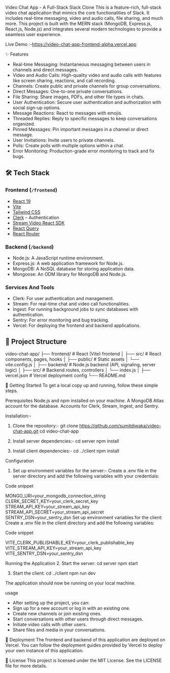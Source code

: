 Video Chat App - A Full-Stack Slack Clone
This is a feature-rich, full-stack video chat application that mimics the core functionalities of Slack. It includes real-time messaging, video and audio calls, file sharing, and much more. This project is built with the MERN stack (MongoDB, Express.js, React.js, Node.js) and integrates several modern technologies to provide a seamless user experience.

Live Demo :-https://video-chat-app-frontend-alpha.vercel.app

✨ Features
- Real-time Messaging: Instantaneous messaging between users in channels and direct messages.
- Video and Audio Calls: High-quality video and audio calls with features like screen sharing, reactions, and call recording.
- Channels: Create public and private channels for group conversations.
- Direct Messages: One-to-one private conversations.
- File Sharing: Share images, PDFs, and other file types in chats.
- User Authentication: Secure user authentication and authorization with social sign-up options.
- Message Reactions: React to messages with emojis.
- Threaded Replies: Reply to specific messages to keep conversations organized.
- Pinned Messages: Pin important messages in a channel or direct message.
- User Invitations: Invite users to private channels.
- Polls: Create polls with multiple options within a chat.
- Error Monitoring: Production-grade error monitoring to track and fix bugs.


## 🛠️ Tech Stack

### Frontend (`/frontend`)
- [React 19](https://react.dev/)
- [Vite](https://vitejs.dev/)
- [Tailwind CSS](https://tailwindcss.com/)
- [Clerk](https://clerk.dev/) – Authentication
- [Stream Video React SDK](https://getstream.io/video/)
- [React Query](https://tanstack.com/query)
- [React Router](https://reactrouter.com/)

### Backend (`/backend`)
- Node.js: A JavaScript runtime environment.
- Express.js: A web application framework for Node.js.
- MongoDB: A NoSQL database for storing application data.
- Mongoose: An ODM library for MongoDB and Node.js.

### Services And Tools 
- Clerk: For user authentication and management.
- Stream: For real-time chat and video call functionalities.
- Ingest: For running background jobs to sync databases with authentication.
- Sentry: For error monitoring and bug tracking.
- Vercel: For deploying the frontend and backend applications.

## 📂 Project Structure
video-chat-app/
├── frontend/ # React (Vite) frontend
│ ├── src/ # React components, pages, hooks
│ ├── public/ # Static assets
│ └── vite.config.js
│
├── backend/ # Node.js backend (API, signaling, server logic)
│ ├── src/ # Backend routes, controllers
│ └── index.js
│
├── vercel.json # Vercel deployment config
└── README.md

🚀 Getting Started
To get a local copy up and running, follow these simple steps.

Prerequisites
Node.js and npm installed on your machine.
A MongoDB Atlas account for the database.
Accounts for Clerk, Stream, Ingest, and Sentry.

Installation:-
1. Clone the repository:-
git clone https://github.com/sumitdiwaka/video-chat-app.git
cd video-chat-app

2. Install server dependencies:-
cd server
npm install

3. Install client dependencies:-
cd ../client
npm install

Configuration
1. Set up environment variables for the server:-
Create a .env file in the server directory and add the following variables with your credentials:

Code snippet

MONGO_URI=your_mongodb_connection_string
CLERK_SECRET_KEY=your_clerk_secret_key
STREAM_API_KEY=your_stream_api_key
STREAM_API_SECRET=your_stream_api_secret
SENTRY_DSN=your_sentry_dsn
Set up environment variables for the client:
Create a .env file in the client directory and add the following variables:

Code snippet

VITE_CLERK_PUBLISHABLE_KEY=your_clerk_publishable_key
VITE_STREAM_API_KEY=your_stream_api_key
VITE_SENTRY_DSN=your_sentry_dsn

Running the Application
2. Start the server:
cd server
npm start

3. Start the client:
cd ../client
npm run dev

The application should now be running on your local machine.

usage
- After setting up the project, you can:
- Sign up for a new account or log in with an existing one.
- Create new channels or join existing ones.
- Start conversations with other users through direct messages.
- Initiate video calls with other users.
- Share files and media in your conversations.

🚢 Deployment
The frontend and backend of this application are deployed on Vercel. You can follow the deployment guides provided by Vercel to deploy your own instance of this application.

📄 License
This project is licensed under the MIT License. See the LICENSE file for more details.
